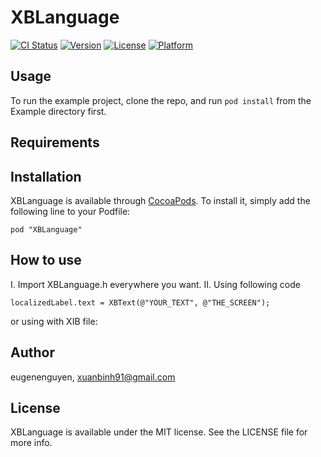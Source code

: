 # XBLanguage

[![CI Status](http://img.shields.io/travis/eugenenguyen/XBLanguage.svg?style=flat)](https://travis-ci.org/eugenenguyen/XBLanguage)
[![Version](https://img.shields.io/cocoapods/v/XBLanguage.svg?style=flat)](http://cocoadocs.org/docsets/XBLanguage)
[![License](https://img.shields.io/cocoapods/l/XBLanguage.svg?style=flat)](http://cocoadocs.org/docsets/XBLanguage)
[![Platform](https://img.shields.io/cocoapods/p/XBLanguage.svg?style=flat)](http://cocoadocs.org/docsets/XBLanguage)

## Usage

To run the example project, clone the repo, and run `pod install` from the Example directory first.

## Requirements

## Installation

XBLanguage is available through [CocoaPods](http://cocoapods.org). To install
it, simply add the following line to your Podfile:

    pod "XBLanguage"

## How to use

I. Import XBLanguage.h everywhere you want.
II. Using following code

```objective=c
localizedLabel.text = XBText(@"YOUR_TEXT", @"THE_SCREEN");

```

or using with XIB file:



## Author

eugenenguyen, xuanbinh91@gmail.com

## License

XBLanguage is available under the MIT license. See the LICENSE file for more info.

